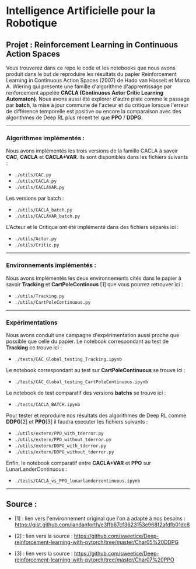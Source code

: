 # Intelligence Artificielle pour la Robotique

## Projet : Reinforcement Learning in Continuous Action Spaces

Vous trouverez dans ce repo le code et les notebooks que nous avons produit dans le but de reproduire les résultats du papier
Reinforcement Learning in Continuous Action Spaces (2007) de Hado van Hasselt et Marco A. Wiering qui présente une famille
d'algorithme d'apprentissage par renforcement appelée **CACLA (Continuous Actor Critic Learning Automaton)**.
Nous avons aussi été explorer d'autre piste comme le passage par **batch**, la mise à jour commune de l'acteur et du critique lorsque
l'erreur de différence temporelle est positive ou encore la comparaison avec des algorithmes de Deep RL plus récent tel que 
**PPO** / **DDPG**.

<hr>

### Algorithmes implémentés :

Nous avons implémentés les trois versions de la famille CACLA à savoir **CAC**, **CACLA** et **CACLA+VAR**. Ils sont disponibles dans les fichiers suivants :
- `./utils/CAC.py`
- `./utils/CACLA.py`
- `./utils/CACLAVAR.py`

Les versions par batch :

- `./utils/CACLA_batch.py`
- `./utils/CACLAVAR_batch.py`

L'Acteur et le Critique ont été implémenté dans des fichiers séparés ici :
- `./utils/Actor.py`
- `./utils/Critic.py`

<hr>

### Environnements implémentés :

Nous avons implémentés les deux environnements cités dans le papier à savoir **Tracking** et **CartPoleContinous** [1] que vous pourrez retrouver ici :

- `./utils/Tracking.py`
- `./utils/CartPoleContinuous.py`

<hr>

### Expérimentations

Nous avons conduit une campagne d'expérimentation aussi proche que possible que celle du papier. Le notebook correspondant au test de **Tracking** ce trouve ici : 
- `./tests/CAC_Global_testing_Tracking.ipynb`

Le notebook correspondant au test sur **CartPoleContinuous** se trouve ici :

- `./tests/CAC_Global_testing_CartPoleContinuous.ipynb`

Le notebook de test comparatif des versions **batchs** se trouve ici :

- `./tests/CACLA_BATCH.ipynb`

Pour tester et reproduire nos résultats des algorithmes de Deep RL comme **DDPG**[2] et **PPO**[3] il faudra executer les fichiers suivants :

- `./utils/extern/PPO_with_tderror.py`
- `./utils/extern/PPO_without_tderror.py`
- `./utils/extern/DDPG_with_tderror.py`
- `./utils/extern/DDPG_without_tderror.py`

Enfin, le notebook comparatif entre **CACLA+VAR** et **PPO** sur LunarLanderContinuous :

- `./tests/CACLA_vs_PPO_lunarlandercontinuous.ipynb`

<hr>

## Source :

- [1] : lien vers l'environnement original que l'on à adapté à nos besoins : https://gist.github.com/iandanforth/e3ffb67cf3623153e968f2afdfb01dc8 

- [2] : lien vers la source : https://github.com/sweetice/Deep-reinforcement-learning-with-pytorch/tree/master/Char05%20DDPG

- [3] : lien vers la source : https://github.com/sweetice/Deep-reinforcement-learning-with-pytorch/tree/master/Char07%20PPO